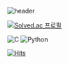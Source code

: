 ![header](https://capsule-render.vercel.app/api?type=waving&color=auto&height=200&section=header&text=Zi-Yoon%20(Ming-Zi)&fontSize=90)

[![Solved.ac
프로필](http://mazassumnida.wtf/api/v2/generate_badge?boj=mingzi)](https://solved.ac/mingzi)

![C](https://img.shields.io/badge/c-%2300599C.svg?style=for-the-badge&logo=c&logoColor=white)
![Python](https://img.shields.io/badge/python-3670A0?style=for-the-badge&logo=python&logoColor=ffdd54)

[![Hits](https://hits.seeyoufarm.com/api/count/incr/badge.svg?url=https%3A%2F%2Fgithub.com%2FZi-yoon%2Fhit-counter&count_bg=%23FBB4F3&title_bg=%23BB8CD7&icon=github.svg&icon_color=%23E7E7E7&title=hits&edge_flat=false)](https://hits.seeyoufarm.com)
